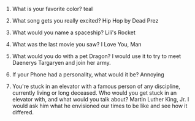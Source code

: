 1) What is your favorite color?
teal

2) What song gets you really excited?
Hip Hop by Dead Prez

3) What would you name a spaceship?
Lili's Rocket

4) What was the last movie you saw?
I Love You, Man

5) What would you do with a pet Dragon?
I would use it to try to meet Daenerys Targaryen and join her army.

6) If your Phone had a personality, what would it be?
Annoying

7) You're stuck in an elevator with a famous person of any discipline, currently living or long deceased. Who would you get stuck in an elevator with, and what would you talk about?
Martin Luther King, Jr. I would ask him what he envisioned our times to be like and see how it differed.
